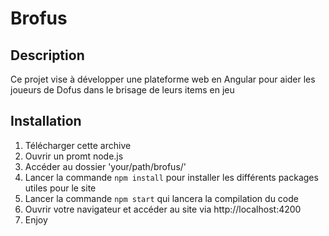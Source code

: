 # Brofus

## Description

Ce projet vise à développer une plateforme web en Angular pour aider les joueurs de Dofus dans le brisage de leurs items en jeu

## Installation
1. Télécharger cette archive
1. Ouvrir un promt node.js
1. Accéder au dossier 'your/path/brofus/'
1. Lancer la commande `npm install` pour installer les différents packages utiles pour le site
1. Lancer la commande `npm start` qui lancera la compilation du code
1. Ouvrir votre navigateur et accéder au site via http://localhost:4200
1. Enjoy